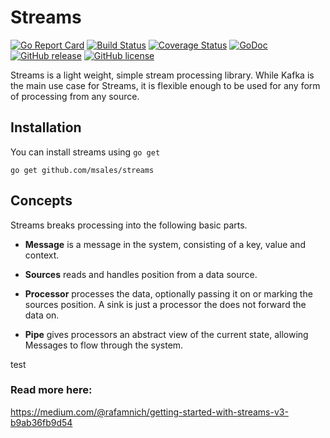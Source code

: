 # Streams

[![Go Report Card](https://goreportcard.com/badge/github.com/msales/streams)](https://goreportcard.com/report/github.com/msales/streams)
[![Build Status](https://travis-ci.org/msales/streams.svg?branch=master)](https://travis-ci.org/msales/streams)
[![Coverage Status](https://coveralls.io/repos/github/msales/streams/badge.svg?branch=master)](https://coveralls.io/github/msales/streams?branch=master)
[![GoDoc](https://godoc.org/github.com/msales/streams?status.svg)](https://godoc.org/github.com/msales/streams)
[![GitHub release](https://img.shields.io/github/release/msales/streams.svg)](https://github.com/msales/streams/releases)
[![GitHub license](https://img.shields.io/badge/license-MIT-blue.svg)](https://raw.githubusercontent.com/msales/streams/master/LICENSE)

Streams is a light weight, simple stream processing library. While Kafka is the main use case for Streams, it is
flexible enough to be used for any form of processing from any source.


## Installation

You can install streams using `go get`

```shell
go get github.com/msales/streams
```

## Concepts

Streams breaks processing into the following basic parts.

* **Message** is a message in the system, consisting of a key, value and context.

* **Sources** reads and handles position from a data source.

* **Processor** processes the data, optionally passing it on or marking the sources position. A sink is just a processor
  the does not forward the data on.
  
* **Pipe** gives processors an abstract view of the current state, allowing Messages to flow through the system.

test
### Read more here: 
https://medium.com/@rafamnich/getting-started-with-streams-v3-b9ab36fb9d54

